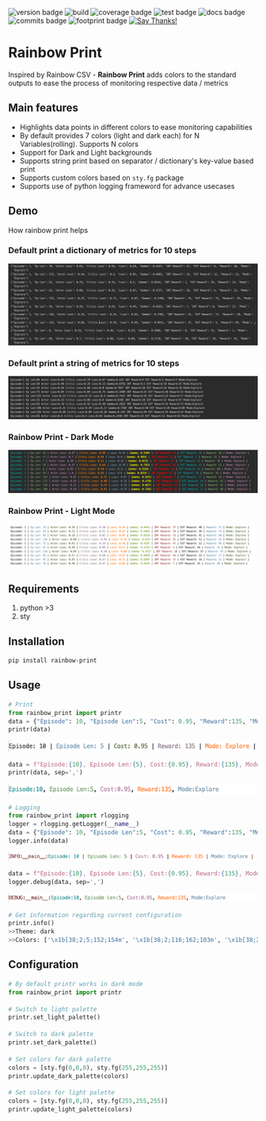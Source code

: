 <!-- Start of Badges -->
![version badge](https://img.shields.io/badge/rainbow--print%20version-0.0.0-green.svg)
![build](https://github.com/kingspp/rainbow-print/workflows/Release/badge.svg)
![coverage badge](https://img.shields.io/badge/coverage-0.00%25|%200.0k/0k%20lines-green.svg)
![test badge](https://img.shields.io/badge/tests-0%20total%7C0%20%E2%9C%93%7C0%20%E2%9C%98-green.svg)
![docs badge](https://img.shields.io/badge/docs-none-green.svg)
![commits badge](https://img.shields.io/badge/commits%20since%20v0.0.0-0-green.svg)
![footprint badge](https://img.shields.io/badge/mem%20footprint%20-0.00%20Mb-green.svg)
[![Say Thanks!](https://img.shields.io/badge/Say%20Thanks-!-1EAEDB.svg)](https://saythanks.io/to/kingspprathyush@gmail.com)
<!-- End of Badges -->

# Rainbow Print

Inspired by Rainbow CSV - **Rainbow Print** adds colors to the standard outputs to ease the process of monitoring respective data / metrics

## Main features

* Highlights data points in different colors to ease monitoring capabilities
* By default provides 7 colors (light and dark each) for N Variables(rolling). Supports N colors 
* Support for Dark and Light backgrounds
* Supports string print based on separator / dictionary's key-value based print
* Supports custom colors based on ``sty.fg`` package
* Supports use of python logging frameword for advance usecases

## Demo 

How rainbow print helps

### Default print a dictionary of metrics for 10 steps
![Dict Print](https://github.com/kingspp/rainbow-print/blob/master/assets/print_dict.png?raw=true)
### Default print a string of metrics for 10 steps
![Str Print](https://github.com/kingspp/rainbow-print/blob/master/assets/print_str.png?raw=true)
### Rainbow Print - Dark Mode
![Rainbow Print Dark](https://github.com/kingspp/rainbow-print/blob/master/assets/printr-dark.png?raw=true)
### Rainbow Print - Light Mode
![Rainbow Print Light](https://github.com/kingspp/rainbow-print/blob/master/assets/printr-light.png?raw=true)

## Requirements
1. python >3
2. sty

## Installation
```bash
pip install rainbow-print
```

## Usage
```python
# Print
from rainbow_print import printr
data = {"Episode": 10, "Episode Len":5, "Cost": 0.95, "Reward":135, "Mode":"Explore"}
printr(data)
```
![printr dict](https://github.com/kingspp/rainbow-print/blob/master/assets/printr-dict-1.png?raw=true)
```python
data = f"Episode:{10}, Episode Len:{5}, Cost:{0.95}, Reward:{135}, Mode:{'Explore'}"
printr(data, sep=',')
```
![printr str](https://github.com/kingspp/rainbow-print/blob/master/assets/printr-str-1.png?raw=true)
```python
# Logging
from rainbow_print import rlogging
logger = rlogging.getLogger(__name__)
data = {"Episode": 10, "Episode Len":5, "Cost": 0.95, "Reward":135, "Mode":"Explore"}
logger.info(data)
```
![logger dict](https://github.com/kingspp/rainbow-print/blob/master/assets/logger-dict-1.png?raw=true)
```python
data = f"Episode:{10}, Episode Len:{5}, Cost:{0.95}, Reward:{135}, Mode:{'Explore'}"
logger.debug(data, sep=',')
```
![logger str](https://github.com/kingspp/rainbow-print/blob/master/assets/logger-str-1.png?raw=true)
```python
# Get information regarding current configuration
printr.info()
>>Theme: dark
>>Colors: ['\x1b[38;2;5;152;154m', '\x1b[38;2;116;162;103m', '\x1b[38;2;179;128;168m', '\x1b[38;2;255;127;0m', '\x1b[38;2;112;154;180m', '\x1b[38;2;255;255;0m', '\x1b[38;2;255;0;0m']
```

## Configuration
```python
# By default printr works in dark mode
from rainbow_print import printr

# Switch to light palette
printr.set_light_palette()

# Switch to dark palette
printr.set_dark_palette()

# Set colors for dark palette
colors = [sty.fg(0,0,0), sty.fg(255,255,255)]
printr.update_dark_palette(colors)

# Set colors for light palette
colors = [sty.fg(0,0,0), sty.fg(255,255,255)]
printr.update_light_palette(colors)
```
